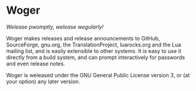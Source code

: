 # Woger

_Welease pwomptly, welease wegularly!_

Woger makes releases and release announcements to GitHub, SourceForge,
gnu.org, the TranslationProject, luarocks.org and the Lua mailing list, and
is easily extensible to other systems. It is easy to use it directly from a
build system, and can prompt interactively for passwords and even release
notes.

Woger is weleased under the GNU General Public License version 3, or (at
your option) any later version.
